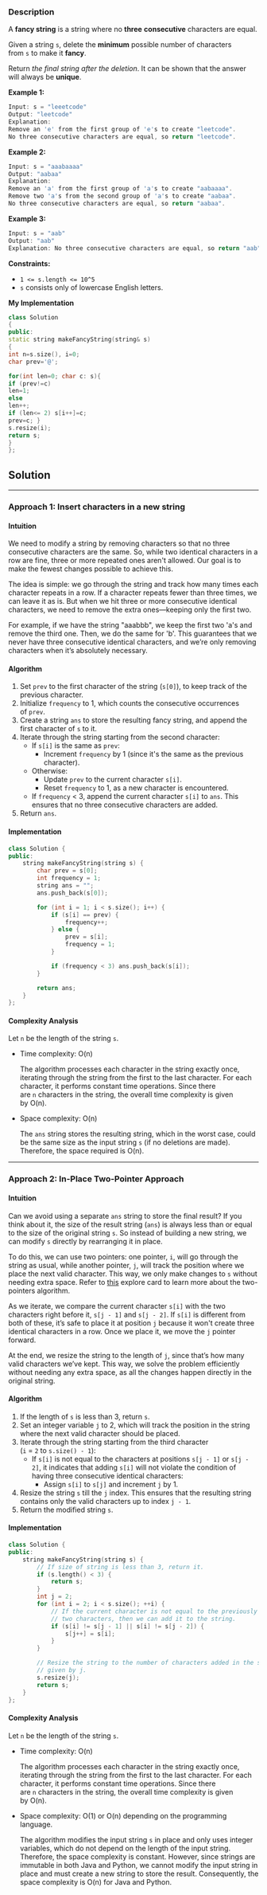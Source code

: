 ### Description

A **fancy string** is a string where no **three** **consecutive** characters are equal.

Given a string `s`, delete the **minimum** possible number of characters from `s` to make it **fancy**.

Return _the final string after the deletion_. It can be shown that the answer will always be **unique**.

**Example 1:**

```cpp
Input: s = "leeetcode"
Output: "leetcode"
Explanation:
Remove an 'e' from the first group of 'e's to create "leetcode".
No three consecutive characters are equal, so return "leetcode".
```

**Example 2:**

```cpp
Input: s = "aaabaaaa"
Output: "aabaa"
Explanation:
Remove an 'a' from the first group of 'a's to create "aabaaaa".
Remove two 'a's from the second group of 'a's to create "aabaa".
No three consecutive characters are equal, so return "aabaa".
```

**Example 3:**

```cpp
Input: s = "aab"
Output: "aab"
Explanation: No three consecutive characters are equal, so return "aab".
```

**Constraints:**

- `1 <= s.length <= 10^5`
- `s` consists only of lowercase English letters.

**My Implementation**

```cpp
class Solution 
{ 
public: 
static string makeFancyString(string& s) 
{ 
int n=s.size(), i=0; 
char prev='@'; 

for(int len=0; char c: s){ 
if (prev!=c) 
len=1; 
else 
len++; 
if (len<= 2) s[i++]=c; 
prev=c; } 
s.resize(i);
return s; 
} 
};
```

## Solution

---

### Approach 1: Insert characters in a new string

#### Intuition

We need to modify a string by removing characters so that no three consecutive characters are the same. So, while two identical characters in a row are fine, three or more repeated ones aren't allowed. Our goal is to make the fewest changes possible to achieve this.

The idea is simple: we go through the string and track how many times each character repeats in a row. If a character repeats fewer than three times, we can leave it as is. But when we hit three or more consecutive identical characters, we need to remove the extra ones—keeping only the first two.

For example, if we have the string "aaabbb", we keep the first two 'a's and remove the third one. Then, we do the same for 'b'. This guarantees that we never have three consecutive identical characters, and we’re only removing characters when it’s absolutely necessary.

#### Algorithm

1. Set `prev` to the first character of the string (`s[0]`), to keep track of the previous character.
2. Initialize `frequency` to 1, which counts the consecutive occurrences of `prev`.
3. Create a string `ans` to store the resulting fancy string, and append the first character of `s` to it.
4. Iterate through the string starting from the second character:
    - If `s[i]` is the same as `prev`:
        - Increment `frequency` by 1 (since it's the same as the previous character).
    - Otherwise:
        - Update `prev` to the current character `s[i]`.
        - Reset `frequency` to 1, as a new character is encountered.
    - If `frequency` < 3, append the current character `s[i]` to `ans`. This ensures that no three consecutive characters are added.
5. Return `ans`.

#### Implementation

```cpp
class Solution {
public:
    string makeFancyString(string s) {
        char prev = s[0];
        int frequency = 1;
        string ans = "";
        ans.push_back(s[0]);

        for (int i = 1; i < s.size(); i++) {
            if (s[i] == prev) {
                frequency++;
            } else {
                prev = s[i];
                frequency = 1;
            }

            if (frequency < 3) ans.push_back(s[i]);
        }

        return ans;
    }
};
```

#### Complexity Analysis

Let `n` be the length of the string `s`.

- Time complexity: O(n)
    
    The algorithm processes each character in the string exactly once, iterating through the string from the first to the last character. For each character, it performs constant time operations. Since there are `n` characters in the string, the overall time complexity is given by O(n).
    
- Space complexity: O(n)
    
    The `ans` string stores the resulting string, which in the worst case, could be the same size as the input string `s` (if no deletions are made). Therefore, the space required is O(n).
    

---

### Approach 2: In-Place Two-Pointer Approach

#### Intuition

Can we avoid using a separate `ans` string to store the final result? If you think about it, the size of the result string (`ans`) is always less than or equal to the size of the original string `s`. So instead of building a new string, we can modify `s` directly by rearranging it in place.

To do this, we can use two pointers: one pointer, `i`, will go through the string as usual, while another pointer, `j`, will track the position where we place the next valid character. This way, we only make changes to `s` without needing extra space. Refer to [this](https://leetcode.com/explore/learn/card/array-and-string/205/array-two-pointer-technique/) explore card to learn more about the two-pointers algorithm.

As we iterate, we compare the current character `s[i]` with the two characters right before it, `s[j - 1]` and `s[j - 2]`. If `s[i]` is different from both of these, it’s safe to place it at position `j` because it won't create three identical characters in a row. Once we place it, we move the `j` pointer forward.

At the end, we resize the string to the length of `j`, since that’s how many valid characters we’ve kept. This way, we solve the problem efficiently without needing any extra space, as all the changes happen directly in the original string.

#### Algorithm

1. If the length of `s` is less than 3, return `s`.
2. Set an integer variable `j` to 2, which will track the position in the string where the next valid character should be placed.
3. Iterate through the string starting from the third character (`i` = `2` to `s.size() - 1`):
    - If `s[i]` is not equal to the characters at positions `s[j - 1]` or `s[j - 2]`, it indicates that adding `s[i]` will not violate the condition of having three consecutive identical characters:
        - Assign `s[i]` to `s[j]` and increment `j` by 1.
4. Resize the string `s` till the `j` index. This ensures that the resulting string contains only the valid characters up to index `j - 1`.
5. Return the modified string `s`.

#### Implementation

```cpp
class Solution {
public:
    string makeFancyString(string s) {
        // If size of string is less than 3, return it.
        if (s.length() < 3) {
            return s;
        }
        int j = 2;
        for (int i = 2; i < s.size(); ++i) {
            // If the current character is not equal to the previously inserted
            // two characters, then we can add it to the string.
            if (s[i] != s[j - 1] || s[i] != s[j - 2]) {
                s[j++] = s[i];
            }
        }

        // Resize the string to the number of characters added in the string,
        // given by j.
        s.resize(j);
        return s;
    }
};
```

#### Complexity Analysis

Let `n` be the length of the string `s`.

- Time complexity: O(n)
    
    The algorithm processes each character in the string exactly once, iterating through the string from the first to the last character. For each character, it performs constant time operations. Since there are `n` characters in the string, the overall time complexity is given by O(n).
    
- Space complexity: O(1) or O(n) depending on the programming language.
    
    The algorithm modifies the input string `s` in place and only uses integer variables, which do not depend on the length of the input string. Therefore, the space complexity is constant. However, since strings are immutable in both Java and Python, we cannot modify the input string in place and must create a new string to store the result. Consequently, the space complexity is O(n) for Java and Python.

